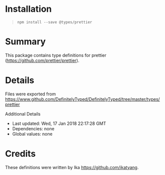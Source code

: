# Installation
> `npm install --save @types/prettier`

# Summary
This package contains type definitions for prettier (https://github.com/prettier/prettier).

# Details
Files were exported from https://www.github.com/DefinitelyTyped/DefinitelyTyped/tree/master/types/prettier

Additional Details
 * Last updated: Wed, 17 Jan 2018 22:17:28 GMT
 * Dependencies: none
 * Global values: none

# Credits
These definitions were written by Ika <https://github.com/ikatyang>.
